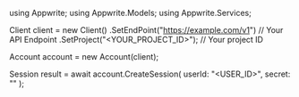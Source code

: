 using Appwrite;
using Appwrite.Models;
using Appwrite.Services;

Client client = new Client()
    .SetEndPoint("https://example.com/v1") // Your API Endpoint
    .SetProject("<YOUR_PROJECT_ID>"); // Your project ID

Account account = new Account(client);

Session result = await account.CreateSession(
    userId: "<USER_ID>",
    secret: "<SECRET>"
);